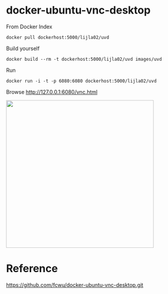 docker-ubuntu-vnc-desktop
=========================

From Docker Index
```
docker pull dockerhost:5000/lijla02/uvd
```

Build yourself
```
docker build --rm -t dockerhost:5000/lijla02/uvd images/uvd
```

Run
```
docker run -i -t -p 6080:6080 dockerhost:5000/lijla02/uvd
```

Browse http://127.0.0.1:6080/vnc.html

<img src="https://raw.github.com/fcwu/docker-ubuntu-vnc-desktop/master/screenshots/lxde.png" width=400/>


Reference
==================

https://github.com/fcwu/docker-ubuntu-vnc-desktop.git
